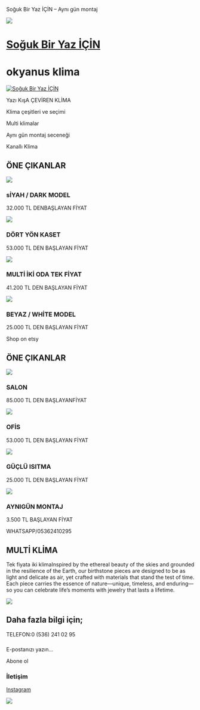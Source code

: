Soğuk Bir Yaz İÇİN – Aynı gün montaj



![](https://okyanusklimacom.wordpress.com/wp-content/uploads/2025/03/harika-kar-resimleri.jpg?w=1024)

[Soğuk Bir Yaz İÇİN](https://okyanusklima.com)
==============================================

**okyanus klima**
=================

[![Soğuk Bir Yaz İÇİN](https://okyanusklima.com/wp-content/uploads/2025/03/1516991786573.jpeg)](https://okyanusklima.com/)

Yazı KışA ÇEVİREN KLİMA

Klima çeşitleri ve seçimi

Multi klimalar

Aynı gün montaj seceneği

Kanallı Klima

ÖNE ÇIKANLAR
------------

![](https://okyanusklima.com/wp-content/uploads/2025/03/klimasiyah.jpg)

### sİYAH / DARK MODEL

32.000 TL DENBAŞLAYAN FİYAT

![](https://okyanusklima.com/wp-content/uploads/2025/03/new_4way.jpg)

### DÖRT YÖN KASET

53.000 TL DEN BAŞLAYAN FİYAT

![](https://okyanusklima.com/wp-content/uploads/2025/03/multi.jpg)

### MULTİ İKİ ODA TEK FİYAT

41.200 TL DEN BAŞLAYAN FİYAT

![](https://okyanusklima.com/wp-content/uploads/2025/03/beyaz.avif)

### BEYAZ / WHİTE MODEL

25.000 TL DEN BAŞLAYAN FİYAT

Shop on etsy

ÖNE ÇIKANLAR
------------

![](https://okyanusklima.com/wp-content/uploads/2025/03/faupyyp0_4raux7s.jpg)

### SALON

85.000 TL DEN BAŞLAYANFİYAT

![](https://okyanusklima.com/wp-content/uploads/2025/03/ofis.jpg)

### OFİS

53.000 TL DEN BAŞLAYAN FİYAT

![](https://okyanusklima.com/wp-content/uploads/2025/03/isitma.jpg)

### GÜÇLÜ ISITMA

25.000 TL DEN BAŞLAYAN FİYAT

![](https://okyanusklima.com/wp-content/uploads/2025/03/split.jpg)

### AYNIGÜN MONTAJ

3.500 TL BAŞLAYAN FİYAT

WHATSAPP/05362410295

MULTİ KLİMA
-----------

Tek fiyata iki klimaInspired by the ethereal beauty of the skies and grounded in the resilience of the Earth, our birthstone pieces are designed to be as light and delicate as air, yet crafted with materials that stand the test of time. Each piece carries the essence of nature—unique, timeless, and enduring—so you can celebrate life’s moments with jewelry that lasts a lifetime.

![](https://okyanusklima.com/wp-content/uploads/2025/03/multi-1.jpg?w=1024)

Daha fazla bilgi için;
----------------------

TELEFON:0 (536) 241 02 95



### 

E-postanızı yazın…

Abone ol

###

### İletişim

[Instagram](https://www.instagram.com/okyanusklima/)








 
![](https://pixel.wp.com/b.gif?v=noscript)